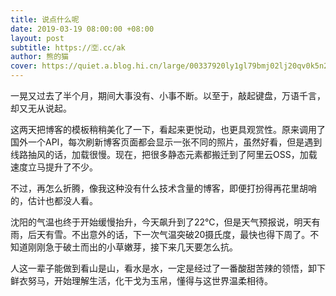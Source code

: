 ```yaml
---
title: 说点什么呢
date: 2019-03-19 08:00:00 +08:00
layout: post
subtitle: https://🈳.cc/ak
author: 熊的猫
cover: https://quiet.a.blog.hi.cn/large/00337920ly1gl79bmj02lj20qv0k5n2r.jpg
---
```


一晃又过去了半个月，期间大事没有、小事不断。以至于，敲起键盘，万语千言，却又无从说起。

这两天把博客的模板稍稍美化了一下，看起来更悦动，也更具观赏性。原来调用了国外一个API，每次刷新博客页面都会显示一张不同的照片，虽然好看，但是遇到线路抽风的话，加载很慢。现在，把很多静态元素都搬迁到了阿里云OSS，加载速度立马提升了不少。

不过，再怎么折腾，像我这种没有什么技术含量的博客，即便打扮得再花里胡哨的，估计也都没人看。

沈阳的气温也终于开始缓慢抬升，今天飙升到了22℃，但是天气预报说，明天有雨，后天有雪。不出意外的话，下一次气温突破20摄氏度，最快也得下周了。不知道刚刚急于破土而出的小草嫩芽，接下来几天要怎么抗。

人这一辈子能做到看山是山，看水是水，一定是经过了一番酸甜苦辣的领悟，卸下鲜衣努马，开始理解生活，化干戈为玉帛，懂得与这世界温柔相待。